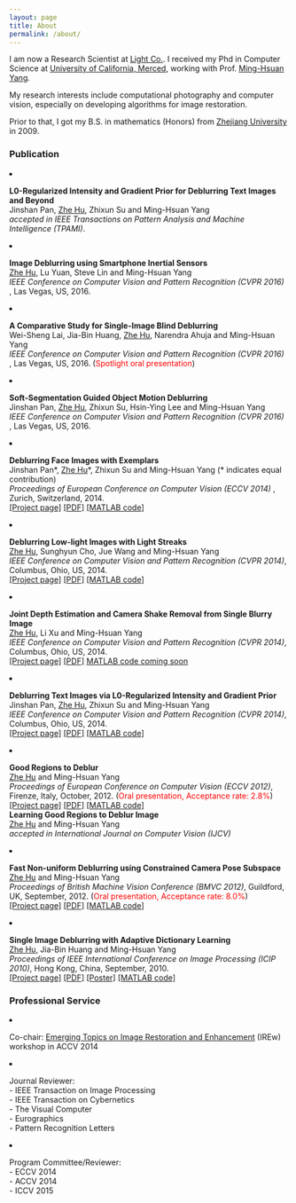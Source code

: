 ```yaml
---
layout: page
title: About
permalink: /about/
---
```


I am now a Research Scientist at [Light Co.](https://light.co). I received my Phd in Computer Science at [University of California, Merced](http://www.ucmerced.edu/), working with Prof. [Ming-Hsuan Yang](http://faculty.ucmerced.edu/mhyang/). 
                                
My research interests include computational photography and computer vision, especially on developing algorithms for image restoration.
                               
Prior to that, I got my B.S. in mathematics (Honors) from [Zhejiang University](http://www.zju.edu.cn/english/) in 2009.



### Publication
<li><p>
<b>L0-Regularized Intensity and Gradient Prior for Deblurring Text Images and Beyond</b>
<br>Jinshan Pan, <u>Zhe Hu</u>, Zhixun Su and Ming-Hsuan Yang <br> 
<i>accepted in  IEEE Transactions on Pattern Analysis and Machine Intelligence (TPAMI)</i>.<br>
</p></li>



<li><p>
<b>Image Deblurring using Smartphone Inertial Sensors</b>
<br><u>Zhe Hu</u>, Lu Yuan, Steve Lin and Ming-Hsuan Yang <br> 
<i>IEEE Conference on Computer Vision and Pattern Recognition 
(CVPR 2016)</i>
, Las Vegas, US, 2016.<br>
</p></li>

<li><p>
<b>A Comparative Study for Single-Image Blind Deblurring</b>
<br>Wei-Sheng Lai, Jia-Bin Huang, <u>Zhe Hu</u>, Narendra Ahuja and Ming-Hsuan Yang <br> 
<i>IEEE Conference on Computer Vision and Pattern Recognition 
(CVPR 2016)</i>
, Las Vegas, US, 2016. (<FONT COLOR="RED">Spotlight oral presentation</FONT>) <br>
</p></li>

<li><p>
<b>Soft-Segmentation Guided Object Motion Deblurring</b>
<br>Jinshan Pan, <u>Zhe Hu</u>, Zhixun Su, Hsin-Ying Lee and Ming-Hsuan Yang <br> 
<i>IEEE Conference on Computer Vision and Pattern Recognition 
(CVPR 2016)</i>
, Las Vegas, US, 2016.<br>
</p></li>


<li><p>
<b>Deblurring Face Images with Exemplars</b>
<br>Jinshan Pan&#42, <u>Zhe Hu</u>&#42, Zhixun Su and Ming-Hsuan Yang (&#42 indicates equal contribution)<br> 
<i>Proceedings of European Conference on Computer Vision 
(ECCV 2014)</i>
, Zurich, Switzerland, 2014.<br>
<a href="https://eng.ucmerced.edu/people/zhu/ECCV14_facedeblur.html">[Project page]</a>
<a href="https://eng.ucmerced.edu/people/zhu/ECCV14_facedeblur.pdf">[PDF]</a>
<a href="https://eng.ucmerced.edu/people/zhu/ECCV14_facedeblur_code.zip">
[MATLAB code]</a>
</p></li>

<li><p>
<b>Deblurring Low-light Images with Light Streaks</b>
<br><u>Zhe Hu</u>, Sunghyun Cho, Jue Wang and Ming-Hsuan Yang<br> 
<i>IEEE Conference on Computer Vision and Pattern Recognition 
(CVPR 2014)</i>, Columbus, Ohio, US, 2014.<br>
<a href="https://eng.ucmerced.edu/people/zhu/CVPR14_lightstreak.html">[Project page]</a>
<a href="https://eng.ucmerced.edu/people/zhu/CVPR14_lightstreak.pdf">[PDF]</a>
<a href="https://eng.ucmerced.edu/people/zhu/CVPR14_lightstreak_code.zip">
[MATLAB code]</a>
</p></li>

<li><p>
<b>Joint Depth Estimation and Camera Shake Removal from Single Blurry Image</b>
<br><u>Zhe Hu</u>, Li Xu and Ming-Hsuan Yang<br> 
<i>IEEE Conference on Computer Vision and Pattern Recognition 
(CVPR 2014)</i>, Columbus, Ohio, US, 2014.<br>
<a href="https://eng.ucmerced.edu/people/zhu/CVPR14_depthdeblur.html">[Project page]</a>
<a href="https://eng.ucmerced.edu/people/zhu/CVPR14_deblurdepth.pdf">[PDF]</a>
<a href="https://eng.ucmerced.edu/people/zhu/cvpr14_depthdeblur_code.zip">
MATLAB code coming soon</a>
</p></li>

<li><p>
<b>Deblurring Text Images via L0-Regularized Intensity and Gradient Prior</b>
<br>Jinshan Pan, <u>Zhe Hu</u>, Zhixun Su and Ming-Hsuan Yang<br> 
<i>IEEE Conference on Computer Vision and Pattern Recognition 
(CVPR 2014)</i>, Columbus, Ohio, US, 2014.<br>
<a href="https://eng.ucmerced.edu/people/zhu/CVPR14_text.html">[Project page]</a>
<a href="https://eng.ucmerced.edu/people/zhu/CVPR14_deblurtext.pdf">[PDF]</a>
<a HREF="https://eng.ucmerced.edu/people/zhu/CVPR14_text_code_blind.zip">
[MATLAB code]</a>
</p></li>


<li><p>
<b>Good Regions to Deblur</b>
<br><u>Zhe Hu</u> and Ming-Hsuan Yang<br> 
<i>Proceedings of European Conference on Computer Vision 
(ECCV 2012)</i>,
Firenze, Italy, October, 2012. (<FONT COLOR="RED">Oral presentation, Acceptance rate: 2.8%</FONT>)<br>
<a href="https://eng.ucmerced.edu/people/zhu/GoodRegion.html">[Project page]</a>
<a href="https://eng.ucmerced.edu/people/zhu/ECCV12.pdf">[PDF]</a>
<a href="https://eng.ucmerced.edu/people/zhu/ECCV12_code.zip">
[MATLAB code]</a> 
<br />
<b>Learning Good Regions to Deblur Image</b> 
<br><u>Zhe Hu</u> and Ming-Hsuan Yang<br> 
<i>accepted in International Journal on Computer Vision (IJCV)</i><br>
</p></li>

<li><p>
<b>Fast Non-uniform Deblurring using Constrained Camera Pose Subspace</b>
<br><u>Zhe Hu</u> and Ming-Hsuan Yang<br> 
<i>Proceedings of British Machine Vision Conference 
(BMVC 2012)</i>,
Guildford, UK, September, 2012. (<FONT COLOR="RED">Oral presentation, Acceptance rate: 8.0%</FONT>)<br>
<a href="https://eng.ucmerced.edu/people/zhu/FastNonuniform.html">[Project page]</a>
<a href="https://eng.ucmerced.edu/people/zhu/BMVC12.pdf">[PDF]</a>
<a href="https://eng.ucmerced.edu/people/zhu/BMVC12_code.zip">
[MATLAB code]</a>
</p></li>

<li><p>
<b>Single Image Deblurring with Adaptive Dictionary Learning</b>
<br><u>Zhe Hu</u>, Jia-Bin Huang and Ming-Hsuan Yang<br> 
<i>Proceedings of IEEE International Conference on Image Processing 
(ICIP 2010)</i>,
Hong Kong, China, September, 2010.<br>
<a href="https://eng.ucmerced.edu/people/zhu/AdaptDict.html">[Project page]</a>
<a href="https://eng.ucmerced.edu/people/zhu/ICIP10.pdf">[PDF]</a>
<a href="https://eng.ucmerced.edu/people/zhu/ICIP10_poster.pdf">[Poster]</a>
<a href="https://eng.ucmerced.edu/people/zhu/ICIP10_deblur.zip">
[MATLAB code]</a>
</p></li>



### Professional Service
<li><p>
Co-chair: <a href="https://sites.google.com/site/irew2014/">Emerging Topics on Image Restoration and Enhancement</a> (IREw) workshop in ACCV 2014
</p></li>
<li><p>
Journal Reviewer:  <br />
- IEEE Transaction on Image Processing <br />
- IEEE Transaction on Cybernetics <br />
- The Visual Computer <br />
- Eurographics<br />
- Pattern Recognition Letters <br />
</p></li>
<li><p>
Program Committee/Reviewer: <br />
- ECCV 2014 <br />
- ACCV 2014 <br />
- ICCV 2015 <br />
</p></li>
